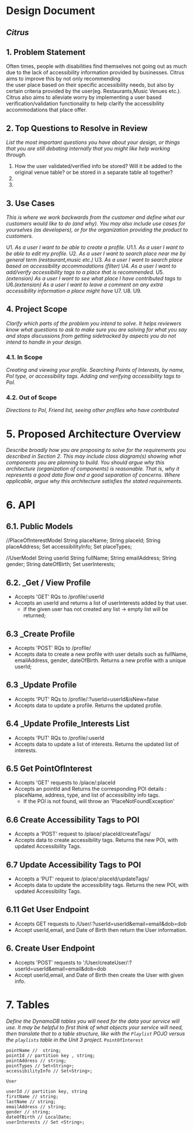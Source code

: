 # Design Document



## _Citrus_

## 1. Problem Statement
Often times, people with disabilities find themselves not going out as much due to the lack of
accessibility information provided by businesses. Citrus aims to improve this by not only recommending  
the user place based on their specific accessibility needs, but also by certain criteria provided
by the user(eg. Restaurants,Music Venues etc.). Citrus also aims to alleviate worry by implementing a user based verification/validation functionality to help clarify the accessibility accommodations that place offer.

## 2. Top Questions to Resolve in Review

_List the most important questions you have about your design, or things that you are still debating internally that you might like help working through._

1. How the user validated/verified info be stored? Will it be added to the original venue table? or be stored in a separate table all together?
2.
3.

## 3. Use Cases

_This is where we work backwards from the customer and define what our customers would like to do (and why). You may also include use cases for yourselves (as developers), or for the organization providing the product to customers._

U1. _As a user I want to be able to create a profile._
U1.1. _As a user I want to be able to edit my profile._
U2. _As a user I want to search place near me by general term (restaurant,music etc.)_
U3. _As a user I want to search place based on accessibility accommodations (filter)_
U4. _As a user I want to add/verify accessibility tags to a place that is recommended._
U5._(extension) As a user I want to see what place I have contributed tags to_
U6._(extension) As a user I want to leave a comment on any extra accessibility information a place might have_
U7.
U8.
U9.

## 4. Project Scope

_Clarify which parts of the problem you intend to solve. It helps reviewers know what questions to ask to make sure you are solving for what you say and stops discussions from getting sidetracked by aspects you do not intend to handle in your design._

### 4.1. In Scope
_Creating and viewing your profile. Searching Points of Interests, by name, PoI type, or accessibility tags. Adding and verifying accessibility tags to PoI._

### 4.2. Out of Scope
_Directions to PoI, Friend list, seeing other profiles who have contributed_

# 5. Proposed Architecture Overview

_Describe broadly how you are proposing to solve for the requirements you described in Section 2. This may include class diagram(s) showing what components you are planning to build. You should argue why this architecture (organization of components) is reasonable. That is, why it represents a good data flow and a good separation of concerns. Where applicable, argue why this architecture satisfies the stated requirements._



# 6. API

## 6.1. Public Models


//PlaceOfInterestModel
String placeName;
String placeId;
String placeAddress;
Set<String> accessibilityInfo;
Set<String> placeTypes;

//UserModel
String userId
String fullName;
String emailAddress;
String gender;
String dateOfBirth;
Set <String> userInterests;

## 6.2.  _Get / View Profile
* Accepts 'GET' RQs to /profile/:userId
* Accepts an userId and returns a list of userInterests added by that user.
    * if the given user has not created any list -> empty list will be returned;

## 6.3 _Create Profile
* Accepts 'POST' RQs to /profile/
* Accepts data to create a new profile with user details such as fullName,
  emailAddress, gender, dateOfBirth. Returns a new profile with a unique userId;

## 6.3 _Update Profile
* Accepts 'PUT' RQs to /profile/:?userId=userId&isNew=false
* Accepts data to update a profile. Returns the updated
  profile.

## 6.4 _Update Profile_Interests List
* Accepts 'PUT' RQs to /profile/:userId
* Accepts data to update a list of interests. Returns the updated
  list of interests.

## 6.5 Get PointOfInterest
* Accepts 'GET' requests to /place/:placeId
* Accepts an pointId and Returns the corresponding POI details : placeName, address, type,
  and list of accessibility info tags.
    * If the POI is not found, will throw an 'PlaceNotFoundException'

## 6.6 Create Accessibility Tags to POI
* Accepts a 'POST' request to /place/:placeId/createTags/
* Accepts data to create accessibility tags.
  Returns the new POI, with updated Accessibility Tags.

## 6.7 Update Accessibility Tags to POI
* Accepts a 'PUT' request to /place/:placeId/updateTags/
* Accepts data to update the accessibility tags.
  Returns the new POI, with updated Accessibility Tags.


## 6.11 Get User Endpoint

* Accepts GET requests to /User/:?userId=userId&email=email&dob=dob
* Accept userId,email, and Date of Birth then return the User information.

## 6. Create User Endpoint
* Accepts 'POST' requests to '/User/createUser/:?userId=userId&email=email&dob=dob
* Accept userId,email, and Date of Birth then create the User with given info.


# 7. Tables

_Define the DynamoDB tables you will need for the data your service will use. It may be helpful to first think of what objects your service will need, then translate that to a table structure, like with the *`Playlist` POJO* versus the `playlists` table in the Unit 3 project._
`PointOfInterest`
``` 
pointName //  string;
pointId // partition key , string;
pointAddress // string;
pointTypes // Set<String>;
accessibilityInfo // Set<String>;

```
`User`
```
userId // partition key, string
firstName // string;
lastName // string;
emailAddress // string;
gender // string;
dateOfBirth // LocalDate;
userInterests // Set <String>;
```